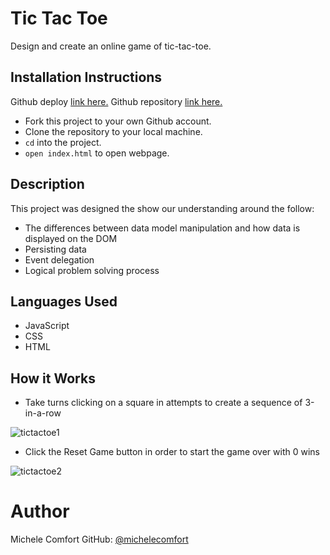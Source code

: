# Tic Tac Toe

Design and create an online game of tic-tac-toe.

## Installation Instructions

Github deploy <a href = 'https://michelecomfort.github.io/tic-tac-toe/'>link here.</a>
Github repository <a href='https://github.com/michelecomfort/tic-tac-toe'>link here.</a>

- Fork this project to your own Github account.
- Clone the repository to your local machine.
- `cd` into the project.
- `open index.html` to open webpage.

## Description

This project was designed the show our understanding around the follow:

- The differences between data model manipulation and how data is displayed on the DOM
- Persisting data
- Event delegation
- Logical problem solving process

## Languages Used

- JavaScript
- CSS
- HTML

## How it Works

- Take turns clicking on a square in attempts to create a sequence of 3-in-a-row

![tictactoe1]()

- Click the Reset Game button in order to start the game over with 0 wins

![tictactoe2]()

# Author
Michele Comfort GitHub: <a href="https://github.com/michelecomfort">@michelecomfort</a>
